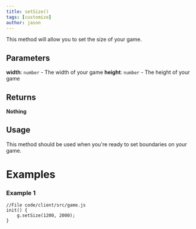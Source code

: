 ```yaml
---
title: setSize()
tags: [customize]
author: jason
---
```

This method will allow you to set the size of your game.
## Parameters
**width**: `number` - The width of your game
​
**height**: `number`  - The height of your game
## Returns
**Nothing**
​
## Usage
This method should be used when you're ready to set boundaries on your game.
# Examples
### Example 1
```
//File code/client/src/game.js
init() {
	g.setSize(1200, 2000);
}
```
